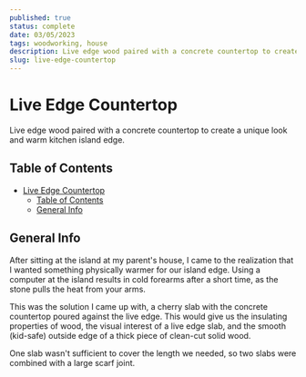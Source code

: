 ```yaml
---
published: true
status: complete
date: 03/05/2023
tags: woodworking, house
description: Live edge wood paired with a concrete countertop to create a unique look and warm kitchen island edge.
slug: live-edge-countertop
---
```


# Live Edge Countertop

Live edge wood paired with a concrete countertop to create a unique look and warm kitchen island edge.

## Table of Contents

- [Live Edge Countertop](#live-edge-countertop)
  - [Table of Contents](#table-of-contents)
  - [General Info](#general-info)

## General Info

After sitting at the island at my parent's house, I came to the realization that I wanted something physically warmer for our island edge. Using a computer at the island results in cold forearms after a short time, as the stone pulls the heat from your arms.

This was the solution I came up with, a cherry slab with the concrete countertop poured against the live edge. This would give us the insulating properties of wood, the visual interest of a live edge slab, and the smooth (kid-safe) outside edge of a thick piece of clean-cut solid wood.

One slab wasn't sufficient to cover the length we needed, so two slabs were combined with a large scarf joint.

